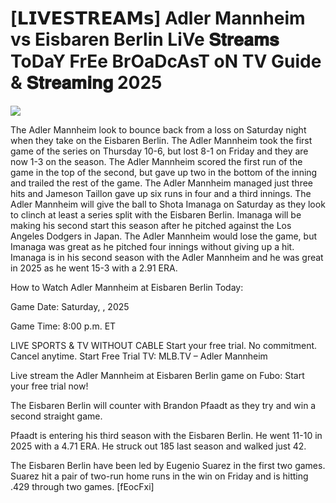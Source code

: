 #  [𝗟𝗜𝗩𝗘𝗦𝗧𝗥𝗘𝗔𝗠𝘀] Adler Mannheim vs Eisbaren Berlin LiVe 𝐒𝐭𝐫𝐞𝐚𝐦𝐬 ToDaY FrEe BrOaDcAsT oN TV Guide & 𝐒𝐭𝐫𝐞𝐚𝐦𝐢𝐧𝐠  2025  
  
  
[![](https://i.imgur.com/qSNzIqt.png)](https://movie.rssnews.media/owgssUFe.php)  
  
The Adler Mannheim look to bounce back from a loss on Saturday night when they take on the Eisbaren Berlin. The Adler Mannheim took the first game of the series on Thursday 10-6, but lost 8-1 on Friday and they are now 1-3 on the season. The Adler Mannheim scored the first run of the game in the top of the second, but gave up two in the bottom of the inning and trailed the rest of the game. The Adler Mannheim managed just three hits and Jameson Taillon gave up six runs in four and a third innings. The Adler Mannheim will give the ball to Shota Imanaga on Saturday as they look to clinch at least a series split with the Eisbaren Berlin. Imanaga will be making his second start this season after he pitched against the Los Angeles Dodgers in Japan. The Adler Mannheim would lose the game, but Imanaga was great as he pitched four innings without giving up a hit. Imanaga is in his second season with the Adler Mannheim and he was great in 2025 as he went 15-3 with a 2.91 ERA.

How to Watch Adler Mannheim at Eisbaren Berlin Today:

Game Date: Saturday, , 2025

Game Time: 8:00 p.m. ET

LIVE SPORTS & TV WITHOUT CABLE
Start your free trial. No commitment. Cancel anytime.
Start Free Trial
TV: MLB.TV – Adler Mannheim

Live stream the Adler Mannheim at Eisbaren Berlin game on Fubo: Start your free trial now!

The Eisbaren Berlin will counter with Brandon Pfaadt as they try and win a second straight game.

Pfaadt is entering his third season with the Eisbaren Berlin. He went 11-10 in 2025 with a 4.71 ERA. He struck out 185 last season and walked just 42.

The Eisbaren Berlin have been led by Eugenio Suarez in the first two games. Suarez hit a pair of two-run home runs in the win on Friday and is hitting .429 through two games. [fEocFxi]